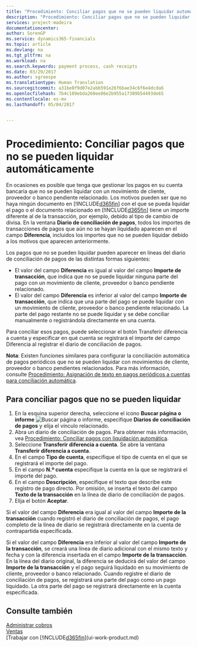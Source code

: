 ```yaml
---
title: "Procedimiento: Conciliar pagos que no se pueden liquidar automáticamente | Documentos de Microsoft"
description: "Procedimiento: Conciliar pagos que no se pueden liquidar automáticamente"
services: project-madeira
documentationcenter: 
author: SorenGP
ms.service: dynamics365-financials
ms.topic: article
ms.devlang: na
ms.tgt_pltfrm: na
ms.workload: na
ms.search.keywords: payment process, cash receipts
ms.date: 03/29/2017
ms.author: sgroespe
ms.translationtype: Human Translation
ms.sourcegitcommit: a31be0f9d07e2abb591e26f6bae34c6f6e4dcda6
ms.openlocfilehash: 7b4c109ebda260ee86e2b955a17389b54493de65
ms.contentlocale: es-mx
ms.lasthandoff: 05/04/2017


---
```

# <a name="how-to-reconcile-payments-that-cannot-be-applied-automatically"></a>Procedimiento: Conciliar pagos que no se pueden liquidar automáticamente
En ocasiones es posible que tenga que gestionar los pagos en su cuenta bancaria que no se pueden liquidar con un movimiento de cliente, proveedor o banco pendiente relacionado. Los motivos pueden ser que no haya ningún documento en [!INCLUDE[d365fin](includes/d365fin_md.md)] con el que se pueda liquidar el pago o el documento relacionado en [!INCLUDE[d365fin](includes/d365fin_md.md)] tiene un importe diferente al de la transacción, por ejemplo, debido al tipo de cambio de divisa. En la ventana **Diario de conciliación de pagos**, todos los importes de transacciones de pagos que aún no se hayan liquidado aparecen en el campo **Diferencia**, incluidos los importes que no se pueden liquidar debido a los motivos que aparecen anteriormente.

Los pagos que no se pueden liquidar pueden aparecer en líneas del diario de conciliación de pagos de las distintas formas siguientes:

* El valor del campo **Diferencia** es igual al valor del campo **Importe de transacción**, que indica que no se puede liquidar ninguna parte del pago con un movimiento de cliente, proveedor o banco pendiente relacionado.
* El valor del campo **Diferencia** es inferior al valor del campo **Importe de transacción**, que indica que una parte del pago se puede liquidar con un movimiento de cliente, proveedor o banco pendiente relacionado. La parte del pago restante no se puede liquidar y se debe conciliar manualmente o registrándola directamente en una cuenta.

Para conciliar esos pagos, puede seleccionar el botón Transferir diferencia a cuenta y especificar en qué cuenta se registrará el importe del campo Diferencia al registrar el diario de conciliación de pagos.

**Nota**: Existen funciones similares para configurar la conciliación automática de pagos periódicos que no se pueden liquidar con movimientos de cliente, proveedor o banco pendientes relacionados. Para más información, consulte [Procedimiento: Asignación de texto en pagos periódicos a cuentas para conciliación automática](receivables-how-map-text-recurring-payments-accounts-auto-reconcilliation.md).

## <a name="to-reconcile-payments-that-cannot-be-applied"></a>Para conciliar pagos que no se pueden liquidar
1. En la esquina superior derecha, seleccione el icono **Buscar página o informe** ![Buscar página o informe](media/ui-search/search_small.png "Icono Buscar página o informe"), especifique **Diarios de conciliación de pagos** y elija el vínculo relacionado.
2. Abra un diario de conciliación de pagos. Para obtener más información, vea [Procedimiento: Conciliar pagos con liquidación automática](receivables-how-reconcile-payments-auto-application.md).
3. Seleccione **Transferir diferencia a cuenta**. Se abre la ventana **Transferir diferencia a cuenta**.
4. En el campo **Tipo de cuenta**, especifique el tipo de cuenta en el que se registrará el importe del pago.
5. En el campo **N.º cuenta** especifique la cuenta en la que se registrará el importe del pago.
6. En el campo **Descripción**, especifique el texto que describe este registro de pago directo. Por omisión, se inserta el texto del campo **Texto de la transacción** en la línea de diario de conciliación de pagos.
7. Elija el botón **Aceptar**.

Si el valor del campo **Diferencia** era igual al valor del campo **Importe de la transacción** cuando registró el diario de conciliación de pagos, el pago completo de la línea de diario se registrará directamente en la cuenta de contrapartida especificada.

Si el valor del campo **Diferencia** era inferior al valor del campo **Importe de la transacción**, se creará una línea de diario adicional con el mismo texto y fecha y con la diferencia insertada en el campo **Importe de la transacción**. En la línea del diario original, la diferencia se deducirá del valor del campo **Importe de la transacción** y el pago seguirá liquidado en su movimiento de cliente, proveedor o banco relacionado. Cuando registre el diario de conciliación de pagos, se registrará una parte del pago como un pago liquidado. La otra parte del pago se registrará directamente en la cuenta especificada.

## <a name="see-also"></a>Consulte también
[Administrar cobros](receivables-manage-receivables.md)  
[Ventas](sales-manage-sales.md)  
[Trabajar con [!INCLUDE[d365fin](includes/d365fin_md.md)](ui-work-product.md)

